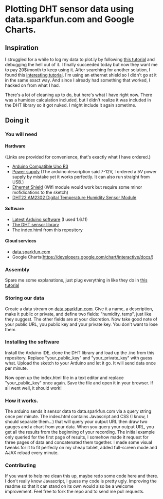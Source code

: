 # Plotting DHT sensor data using data.sparkfun.com and Google Charts.

## Inspiration

I struggled for a while to log my data to plot.ly by following [this tutorial](https://plot.ly/arduino/dht22-temperature-tutorial/) and debugging the hell out of it. I finally succeeded today but now they want me to pay 20$/month to keep using it. After searching for another solution, I found this [interesting tutorial](http://www.esp8266.com/viewtopic.php?f=11&t=3569). I'm using an ethernet shield so I didn't go at it in the same exact way. And since I already had something that worked, I hacked on from what I had.

There's a lot of cleaning up to do, but here's what I have right now. There was a humidex calculation included, but I didn't realize it was included in the DHT library so it got nuked. I might include it again sometime.

## Doing it

### You will need
#### Hardware 
(Links are provided for convenience, that's exactly what I have ordered.)
- [Arduino Compatible Uno R3](https://www.fasttech.com/p/1001700)
- [Power supply](https://www.fasttech.com/p/1192600) (The arduino description said 7-12V, I ordered a 5V power supply by mistake yet it works perfectly. It can also run straight from USB.)
- [Ethernet Shield](https://www.fasttech.com/p/1000701) (Wifi module would work but require some minor mofidications to the sketch)
- [DHT22 AM2302 Digital Temperature Humidity Sensor Module](https://www.fasttech.com/p/4009600)

#### Software
- [Latest Arduino software](https://www.arduino.cc/en/Main/Software) (I used 1.6.11)
- [The DHT sensor library](https://github.com/adafruit/DHT-sensor-library)
- The index.html from this repository

#### Cloud services
- [data.sparkfun.com](https://data.sparkfun.com)
- Google Charts(https://developers.google.com/chart/interactive/docs/)

### Assembly

Spare me some explanations, just plug everything in like they do in [this tutorial](https://plot.ly/arduino/dht22-temperature-tutorial/)

### Storing our data

Create a data stream on [data.sparkfun.com](https://data.sparkfun.com). Give it a name, a description, make it public or private, and define two fields: "humidity, temp", just like they suggest. The other fields are at your discretion. Now take good note of your public URL, you public key and your private key. You don't want to lose them.

### Installing the software

Install the Arduino IDE, clone the DHT library and load up the .ino from this repository. Replace "your_public_key" and "your_private_key" with guess what. Upload the sketch to your Arduino and let it go. It will send data once per minute.

Now open up the index.html file in a text editor and replace "your_public_key" once again. Save the file and open it in your browser. If all went well, it should work!

### How it works.

The arduino sends it sensor data to data.sparkfun.com via a query string once per minute. The index.html contains Javascript and CSS (I know, I should separate them...) that will query your output URL then draw two gauges and a chart from your data. When you query your output URL, you get all the results from the beginning of your recording. The initial example only queried for the first page of results, I somehow made it request for three pages of data and concatenated them together. I made some visual tweaks for it to fit perfecly on my cheap tablet, added full-screen mode and AJAX reload every minute.

### Contributing

If you want to help me clean this up, maybe redo some code here and there. I don't really know Javascript, I guess my code is pretty ugly. Improving the readme so that it can stand on its own would also be a welcome improvement. Feel free to fork the repo and to send me pull requests.
